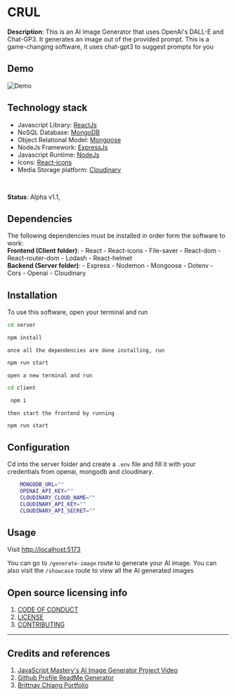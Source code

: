 # CRUL

**Description**:  This is an AI Image Generator that uses OpenAi's DALL-E and Chat-GP3. It generates an image out of the provided prompt. This is a game-changing software, it uses chat-gpt3 to suggest prompts for you

## Demo
![Demo](https://asset.cloudinary.com/dukwkk7ti/5f5ec86a21e3542928688ec652037784)

## Technology stack 
 - Javascript Library: [ReactJs](https://beta.reactjs.org)
 - NoSQL Database: [MongoDB](https://mongodb.com)
 - Object Relational Model: [Mongoose](https://mongoose.com)
 - NodeJs Framework: [ExpressJs](https://expressjs.com)
 - Javascript Runtime: [NodeJs](https://nodejs.org)
 - Icons: [React-icons](https://react-icons.github.io/react-icons)
 - Media Storage platform: [Cloudinary](https://cloudinary.com)

<br/>

**Status**:  Alpha v1.1, 

## Dependencies

The following dependencies must be installed in order form the software to work:
<br/>
    **Frontend (Client folder)**:
        - React
        - React-icons
        - File-saver
        - React-dom
        - React-router-dom
        - Lodash
        - React-helmet
        <br/>
    **Backend (Server folder)**:
        - Express
        - Nodemon
        - Mongoose
        - Dotenv
        - Cors
        - Openai
        - Cloudinary

## Installation

To use this software, open your terminal and run 

```sh
cd server
```

```sh
npm install
```
    once all the dependencies are done installing, run

```sh
npm run start
 ```

    open a new terminal and run

```sh
cd client
```

```sh
 npm i
```

    then start the frontend by running


```sh
npm run start
``` 

## Configuration

Cd into the server folder and create a `.env` file and fill it with your credentials from openai, mongodb and cloudinary.

```sh
    MONGODB_URL=""
    OPENAI_API_KEY=""
    CLOUDINARY_CLOUD_NAME=""
    CLOUDINARY_API_KEY=""
    CLOUDINARY_API_SECRET=""

```

## Usage

Visit [http://localhost:5173](http://localhost:5173)

You can go to `/generate-image` route to generate your AI image.
You can also visit the `/showcase` route to view all the AI generated images 


## Open source licensing info
1. [CODE OF CONDUCT](CODE_OF_CONDUCT)
2. [LICENSE](LICENSE)
3. [CONTRIBUTING](CONTRIBUTING)


----

## Credits and references

1. [JavaScript Mastery's AI Image Generator Project Video]()
2. [Github Profile ReadMe Generator](https://gprm.itsvg.in)
3. [Brittnay Chiang Portfolio](brittanychiang.com)